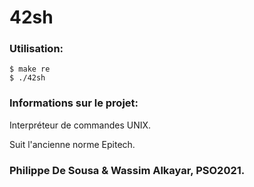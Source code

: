 # 42sh

### Utilisation:
```
$ make re
$ ./42sh
```

### Informations sur le projet:

Interpréteur de commandes UNIX.

Suit l'ancienne norme Epitech.

### Philippe De Sousa & Wassim Alkayar, PSO2021.
